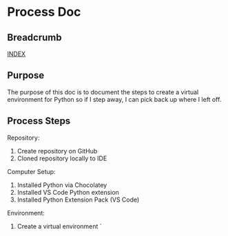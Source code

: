# Process Doc

## Breadcrumb

[INDEX](../README.md)

## Purpose

The purpose of this doc is to document the steps to create a virtual environment
for Python so if I step away, I can pick back up where I left off.

## Process Steps

Repository:

1. Create repository on GitHub
2. Cloned repository locally to IDE

Computer Setup:

1. Installed Python via Chocolatey
2. Installed VS Code Python extension
3. Installed Python Extension Pack (VS Code)

Environment:

1. Create a virtual environment `
